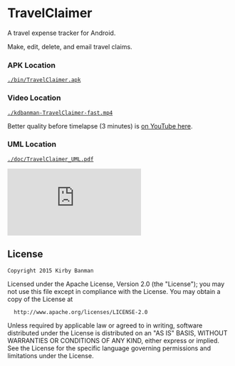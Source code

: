 # TravelClaimer

A travel expense tracker for Android.

Make, edit, delete, and email travel claims.

### APK Location

[`./bin/TravelClaimer.apk`](https://cdn.rawgit.com/kdbanman/TravelClaimer/master/bin/TravelClaimer.apk)

### Video Location

[`./kdbanman-TravelClaimer-fast.mp4`](https://cdn.rawgit.com/kdbanman/TravelClaimer/master/kdbanman-TravelClaimer-fast.mp4)

Better quality before timelapse (3 minutes) is [on YouTube here](https://www.youtube.com/watch?v=rVPfOQ8JP2o).

### UML Location

[`./doc/TravelClaimer_UML.pdf`](https://cdn.rawgit.com/kdbanman/TravelClaimer/master/doc/TravelClaimer_UML.pdf)

![`./doc/TravelClaimer_UML.pdf`](https://cdn.rawgit.com/kdbanman/TravelClaimer/master/doc/TravelClaimer_UML.pdf)

## License

    Copyright 2015 Kirby Banman

  Licensed under the Apache License, Version 2.0 (the "License");
  you may not use this file except in compliance with the License.
  You may obtain a copy of the License at

      http://www.apache.org/licenses/LICENSE-2.0

  Unless required by applicable law or agreed to in writing, software
  distributed under the License is distributed on an "AS IS" BASIS,
  WITHOUT WARRANTIES OR CONDITIONS OF ANY KIND, either express or implied.
  See the License for the specific language governing permissions and
  limitations under the License.
